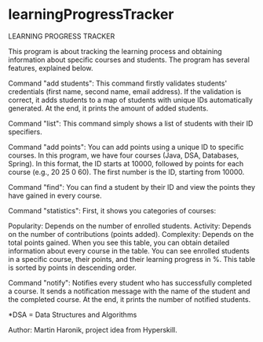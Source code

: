# learningProgressTracker

LEARNING PROGRESS TRACKER

This program is about tracking the learning process and obtaining information about specific courses and students. 
The program has several features, explained below.

Command "add students":
This command firstly validates students' credentials (first name, second name, email address).
If the validation is correct, it adds students to a map of students with unique IDs automatically generated. 
At the end, it prints the amount of added students.

Command "list":
This command simply shows a list of students with their ID specifiers.

Command "add points":
You can add points using a unique ID to specific courses. 
In this program, we have four courses (Java, DSA, Databases, Spring). 
In this format, the ID starts at 10000, followed by points for each course (e.g., 20 25 0 60). 
The first number is the ID, starting from 10000.

Command "find":
You can find a student by their ID and view the points they have gained in every course.

Command "statistics":
First, it shows you categories of courses:

Popularity: Depends on the number of enrolled students.
Activity: Depends on the number of contributions (points added).
Complexity: Depends on the total points gained.
When you see this table, you can obtain detailed information about every course in the table. 
You can see enrolled students in a specific course, their points, and their learning progress in %. 
This table is sorted by points in descending order.

Command "notify":
Notifies every student who has successfully completed a course. 
It sends a notification message with the name of the student and the completed course. 
At the end, it prints the number of notified students.

*DSA = Data Structures and Algorithms

Author: Martin Haronik, project idea from Hyperskill.
